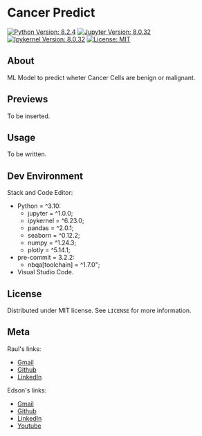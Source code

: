 # Cancer Predict

[![Python Version: 8.2.4](https://img.shields.io/badge/python-^3.10-blue)](https://www.python.org/)
[![Jupyter Version: 8.0.32](https://img.shields.io/badge/jupyter-^1.0.0-red)](https://pypi.org/project/jupyter/)
[![Ipykernel Version: 8.0.32](https://img.shields.io/badge/ipykernel-^6.23.0-green)](https://pypi.org/project/ipykernel/)
[![License: MIT](https://img.shields.io/badge/License-MIT-yellow.svg)](https://opensource.org/licenses/MIT)

## About

ML Model to predict wheter Cancer Cells are benign or malignant.

## Previews

To be inserted.

## Usage

To be written.

## Dev Environment

Stack and Code Editor:

- Python = ^3.10:
  - jupyter = ^1.0.0;
  - ipykernel = ^6.23.0;
  - pandas = ^2.0.1;
  - seaborn = ^0.12.2;
  - numpy = ^1.24.3;
  - plotly = ^5.14.1;
- pre-commit = 3.2.2:
  - nbqa[toolchain] = ^1.7.0";
- Visual Studio Code.

## License

Distributed under MIT license. See `LICENSE` for more information.

## Meta

Raul's links:

- [Gmail](mailto:raul_bardela@hotmail.com? "Mail me!")
- [Github](https://github.com/lok0zzz/ "Check my repos!")
- [LinkedIn](https://www.linkedin.com/in/raulsbardela/ "Connect with me!")

Edson's links:

- [Gmail](mailto:dev.eddyyxxyy@gmail.com? "Mail me!")
- [Github](https://github.com/eddyyxxyy "Check my repos!")
- [LinkedIn](https://www.linkedin.com/in/eeddyyxxyy/ "Connect with me!")
- [Youtube](https://www.youtube.com/channel/UCIISJihJOYOBj-4oZhW3pSw "Watch my music/movie edits!")
